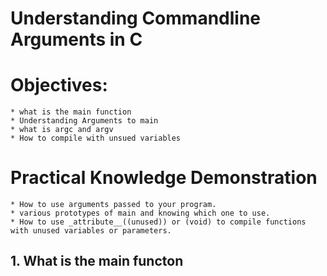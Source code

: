 # Understanding Commandline Arguments in C
# Objectives:
    * what is the main function
    * Understanding Arguments to main
    * what is argc and argv
    * How to compile with unsued variables

# Practical Knowledge Demonstration
    * How to use arguments passed to your program.
    * various prototypes of main and knowing which one to use.
    * How to use _attribute__((unused)) or (void) to compile functions with unused variables or parameters.

## 1. What is the main functon

